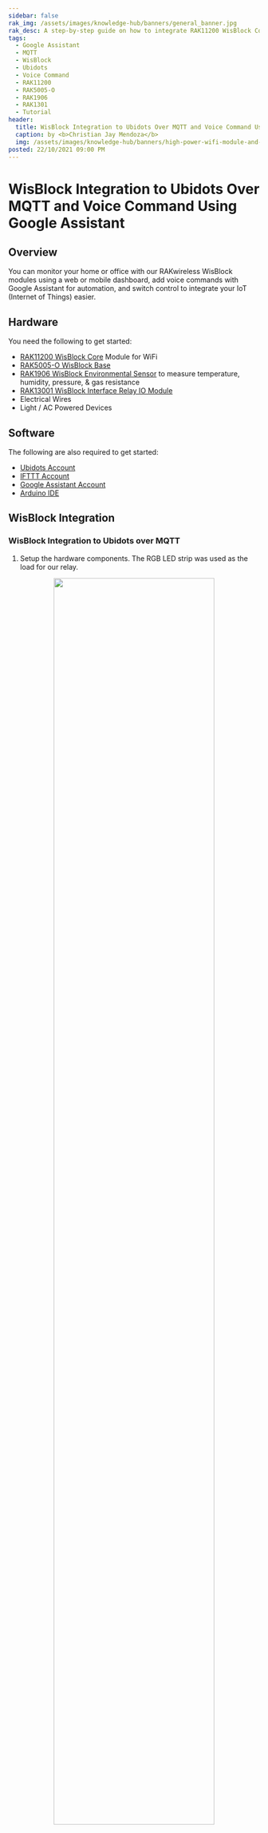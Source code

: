 ```yaml
---
sidebar: false
rak_img: /assets/images/knowledge-hub/banners/general_banner.jpg
rak_desc: A step-by-step guide on how to integrate RAK11200 WisBlock Core (which is based on ESP32) and with Google Assistant to control devices with voice commands.
tags:
  - Google Assistant
  - MQTT
  - WisBlock
  - Ubidots
  - Voice Command
  - RAK11200
  - RAK5005-O
  - RAK1906
  - RAK1301
  - Tutorial
header:
  title: WisBlock Integration to Ubidots Over MQTT and Voice Command Using Google Assistant
  caption: by <b>Christian Jay Mendoza</b>
  img: /assets/images/knowledge-hub/banners/high-power-wifi-module-and-power-line-communications.jpg
posted: 22/10/2021 09:00 PM
---
```


# WisBlock Integration to Ubidots Over MQTT and Voice Command Using Google Assistant

## Overview

You can monitor your home or office with our RAKwireless WisBlock modules using a web or mobile dashboard, add voice commands with Google Assistant for automation, and switch control to integrate your IoT (Internet of Things) easier.

## Hardware

You need the following to get started:

- [RAK11200 WisBlock Core](https://store.rakwireless.com/products/wiscore-esp32-module-rak11200?utm_source=WisBlockRAK11200&utm_medium=Document&utm_campaign=BuyFromStore) Module for WiFi
- [RAK5005-O WisBlock Base](https://store.rakwireless.com/products/rak5005-o-base-board?utm_source=RAK5005-OWisBlockBaseBoard&utm_medium=Document&utm_campaign=BuyFromStore)
- [RAK1906 WisBlock Environmental Sensor](https://store.rakwireless.com/products/rak1906-bme680-environment-sensor?utm_source=RAK1906&utm_medium=Document&utm_campaign=BuyFromStore) to measure temperature, humidity, pressure, & gas resistance
- [RAK13001 WisBlock Interface Relay IO Module](https://store.rakwireless.com/products/relay-io-rak13001?utm_source=RAK13001&utm_medium=Document&utm_campaign=BuyFromStore)
- Electrical Wires
- Light / AC Powered Devices

## Software

The following are also required to get started:

- [Ubidots Account](https://industrial.ubidots.com/accounts/signup_industrial/)
- [IFTTT Account](https://ifttt.com/join)
- [Google Assistant Account](https://assistant.google.com/)
- [Arduino IDE](https://www.arduino.cc/en/software)

## WisBlock Integration

### WisBlock Integration to Ubidots over MQTT

1. Setup the hardware components. The RGB LED strip was used as the load for our relay.

<p align="center">
<img src="/assets/images/knowledge-hub/learn/wisblock-integration-to-ubidots-mqtt-google-assistant/rgb-led.png" width="80%">
</p>

<p align="center">
<img src="/assets/images/knowledge-hub/learn/wisblock-integration-to-ubidots-mqtt-google-assistant/assemble.png" width="100%">
</p>

<p align="center">
<img src="/assets/images/knowledge-hub/learn/wisblock-integration-to-ubidots-mqtt-google-assistant/led-strip-boards.png" width="80%">
</p>

2. Install the [RAKWireless ESP32 BSP](https://docs.rakwireless.com/Product-Categories/WisBlock/RAK11200/Quickstart/#install-rakwireless-esp32-bsp-on-arduino-boards-manager) on Arduino Boards Manager.

3. Download and install the following libraries into your Arduino IDE:
   - PubSubClient
   - Ubidots ESP MQTT
   - Adafruit_BME680

4.  Before uploading codes to the RAK11200, short circuit **BOOT0** and **GND** pin and press the reset button. Make sure to do this so that your upload will not fail.

5. See [Uploading to WisBlock](https://docs.rakwireless.com/Product-Categories/WisBlock/RAK11200/Quickstart/#uploading-to-wisblock) for a complete guide on Arduino Tools Configuration.

<p align="center">
<img src="/assets/images/knowledge-hub/learn/wisblock-integration-to-ubidots-mqtt-google-assistant/short-ckt.png" width="60%">
</p>

6. Copy and upload the code from our [WisBlock GitHub repo](https://github.com/RAKWireless/WisBlock/tree/master/tutorials/RAK11200_Ubidots_pubsub) into your Arduino IDE.

:::tip 📝 NOTE:
- Input your WiFi credentials:

```c
const char *WIFI_SSID = "******";
const char *WIFI_PASS = "******";

```

- Input your Ubidots Default Token:
Refer to this guide [to find your Ubidots Default Token](https://help.ubidots.com/en/articles/590078-find-your-token-from-your-ubidots-account).

```c
const char *UBIDOTS_TOKEN = "******";
```
:::

7. Once you're done uploading the code, go and log in to your Ubidots account. It will automatically input the newly created device, its variables within the device, and sensor data.

<p align="center">
<img src="/assets/images/knowledge-hub/learn/wisblock-integration-to-ubidots-mqtt-google-assistant/device-created.png" width="100%">
</p>

<p align="center">
<img src="/assets/images/knowledge-hub/learn/wisblock-integration-to-ubidots-mqtt-google-assistant/board-info.png" width="100%">
</p>

8. The relay variable has not been automatically inserted in Ubidots, and it is still missing. We need to manually add a variable for the relay:

   - Select the **Add Variable**.
   - Choose **Raw**.
   - Rename the added variable with **relay**.

9. Then, you can create your own dashboard where you can monitor the environment coming from the sensor. To create a dashboard, go to [Create Dashboards and Widgets](https://help.ubidots.com/en/articles/2400308-create-dashboards-and-widgets).

<p align="center">
<img src="/assets/images/knowledge-hub/learn/wisblock-integration-to-ubidots-mqtt-google-assistant/dashboard.png" width="100%">
</p>

10. Set up an IFTTT to control your relay where the RGB LED strip is connected to your system via voice command using Google Assistant.

### WisBlock Integration to Google Assistant over IFTTT

1. After integrating your WisBlock with Ubidots, log in to your IFTTT account.
2. Select **Create** to create a new Applet.
3. Then click the **If This Add** icon.

<p align="center">
<img src="/assets/images/knowledge-hub/learn/wisblock-integration-to-ubidots-mqtt-google-assistant/applets.png" width="60%">
</p>

4. Search and select **Google Assistant**.

<p align="center">
<img src="/assets/images/knowledge-hub/learn/wisblock-integration-to-ubidots-mqtt-google-assistant/google-assistant.png" width="60%">
</p>

5. Select the **Say a simple phrase**.

<p align="center">
<img src="/assets/images/knowledge-hub/learn/wisblock-integration-to-ubidots-mqtt-google-assistant/phrases.png" width="80%">
</p>

6. You need to fill the fields with the Google Assistant to switch the relay and turn our RGB LED light on.
For example:
- **What do you want to say?**: Turn on the led
- **What's another way to say it? (optional)**: Switch on the led
- **And another way? (optional)**: Lights on
- **What do you want the Assistant to say in response?**: Okay RAKstar! Turning on the led lights
- **Language**: English

Then, click **Create trigger**.

<p align="center">
<img src="/assets/images/knowledge-hub/learn/wisblock-integration-to-ubidots-mqtt-google-assistant/trigger.png" width="60%">
</p>

7. When the trigger is already set, create the action **Then That Add**.
8. Then, choose Webhooks as action service.

<p align="center">
<img src="/assets/images/knowledge-hub/learn/wisblock-integration-to-ubidots-mqtt-google-assistant/service.png" width="60%">
</p>

9. Make a web request and fill the fields of the WebHooks setup with the following parameters:
- **URL**: `http://industrial.api.ubidots.com/api/v1.6/devices/{DEVICE-LABEL}?token={YOUR-UBIDOTS-TOKEN}`
- **Method**: POST
- **Content Type**: application/json
- **Body**: {"relay":1}

<p align="center">
<img src="/assets/images/knowledge-hub/learn/wisblock-integration-to-ubidots-mqtt-google-assistant/action.png" width="40%">
</p>

Then, click **Create action** to finish.

10.  Once the trigger and action have been properly configured and connected, go to your Google Assistant and say **Turn on the led** and listen to Google Assistant's response. See how the relay is turned on to switch the RGB LED strip.

<p align="center">
<img src="/assets/images/knowledge-hub/learn/wisblock-integration-to-ubidots-mqtt-google-assistant/connect.png" width="50%">
</p>

11. Repeat the previous steps to create the applet that will switch the relay and turn off the RGB LED strip. All of the preceding steps are the same; the only differences are listed below:

- **Trigger Configuration (Google Assistant)**: switch `on` for `off`
- **Action Configuration (Webhooks)**: the body should be `{"relay":0}` to switch off the relay

12. Once both applets are created and connected, you’re done! You can now control and automate your devices using Google voice commands.

<p align="center">
<img src="/assets/images/knowledge-hub/learn/wisblock-integration-to-ubidots-mqtt-google-assistant/voice-command.png" width="50%">
</p>

<p align="center">
<img src="/assets/images/knowledge-hub/learn/wisblock-integration-to-ubidots-mqtt-google-assistant/activity.png" width="70%">
</p>


Now, you have a smart home application for remotely controlling your devices by using Ubidots and Google Assistant!
